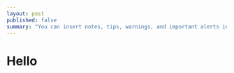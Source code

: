 ```yaml
---
layout: post
published: false
summary: "You can insert notes, tips, warnings, and important alerts in your content."
---
```

# Hello
